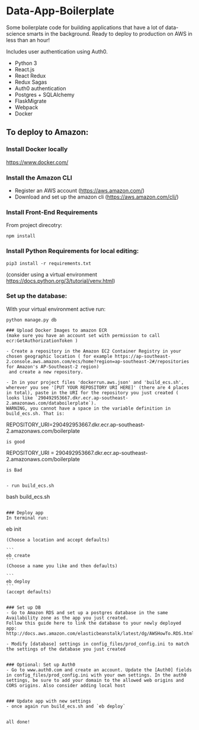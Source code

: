 # Data-App-Boilerplate

Some boilerplate code for building applications that have a lot of data-science smarts in the background.
Ready to deploy to production on AWS in less than an hour!

Includes user authentication using Auth0.
- Python 3
- React.js
- React Redux
- Redux Sagas
- Auth0 authentication
- Postgres + SQLAlchemy
- FlaskMigrate
- Webpack
- Docker



## To deploy to Amazon:
### Install Docker locally
https://www.docker.com/

### Install the Amazon CLI
- Register an AWS account (https://aws.amazon.com/)
- Download and set up the amazon cli (https://aws.amazon.com/cli/)


### Install Front-End Requirements
From project direcotry:
```
npm install
```

### Install Python Requirements for local editing:
```
pip3 install -r requirements.txt
```
(consider using a virtual environment https://docs.python.org/3/tutorial/venv.html)

### Set up the database:
With your virtual environment active run:
```
python manage.py db 

### Upload Docker Images to amazon ECR 
(make sure you have an account set with permission to call ecr:GetAuthorizationToken )

- Create a repository in the Amazon EC2 Container Registry in your chosen geographic location ( for example https://ap-southeast-2.console.aws.amazon.com/ecs/home?region=ap-southeast-2#/repositories for Amazon's AP-Southeast-2 region)
 and create a new repository.
 
- In in your project files 'dockerrun.aws.json' and 'build_ecs.sh', wherever you see '[PUT YOUR REPOSITORY URI HERE]' (there are 4 places in total), paste in the URI for the repository you just created ( looks like `290492953667.dkr.ecr.ap-southeast-2.amazonaws.com/databoilerplate`).
WARNING, you cannot have a space in the variable definition in build_ecs.sh. That is:
```
REPOSITORY_URI=290492953667.dkr.ecr.ap-southeast-2.amazonaws.com/boilerplate
```
is good
```
REPOSITORY_URI = 290492953667.dkr.ecr.ap-southeast-2.amazonaws.com/boilerplate
```
is Bad


- run build_ecs.sh
```
bash build_ecs.sh
```

### Deploy app
In terminal run:
```
eb init
````
(Choose a location and accept defaults)

```
eb create
```
(Choose a name you like and then defaults)

```
eb deploy
```
(accept defaults)


### Set up DB
- Go to Amazon RDS and set up a postgres database in the same Availability zone as the app you just created.
Follow this guide here to link the database to your newly deployed app:
http://docs.aws.amazon.com/elasticbeanstalk/latest/dg/AWSHowTo.RDS.html

- Modify [database] settings in config_files/prod_config.ini to match the settings of the database you just created


### Optional: Set up Auth0
- Go to www.auth0.com and create an account. Update the [Auth0] fields in config_files/prod_config.ini with your own settings. In the auth0 settings, be sure to add your domain to the allowed web origins and CORS origins. Also consider adding local host 


### Update app with new settings
- once again run build_ecs.sh and `eb deploy`


all done!

